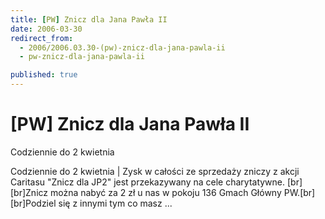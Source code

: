 ```yaml
---
title: [PW] Znicz dla Jana Pawła II
date: 2006-03-30
redirect_from: 
  - 2006/2006.03.30-(pw)-znicz-dla-jana-pawla-ii
  - pw-znicz-dla-jana-pawla-ii

published: true
---
```




# [PW] Znicz dla Jana Pawła II

<time>Codziennie do 2 kwietnia</time>

Codziennie do 2 kwietnia | Zysk w całości ze sprzedaży zniczy z akcji Caritasu "Znicz dla JP2" jest przekazywany na cele charytatywne. [br][br]Znicz można nabyć za 2 zł  u nas w pokoju 136 Gmach Główny PW.[br][br]Podziel się z innymi tym co masz ...

<!--CONTENT FROM OLD SERVER (jos before 2013): Codziennie do 2 kwietnia | Zysk w całości ze sprzedaży zniczy z akcji Caritasu "Znicz dla JP2" jest przekazywany na cele charytatywne. [br][br]Znicz można nabyć za 2 zł  u nas w pokoju 136 Gmach Główny PW.[br][br]Podziel się z innymi tym co masz ...
-->

<!--{{json:{"created_date":"2006-03-30 14:41:20","publish_down":"0000-00-00 00:00:00","id":"330"}}}-->